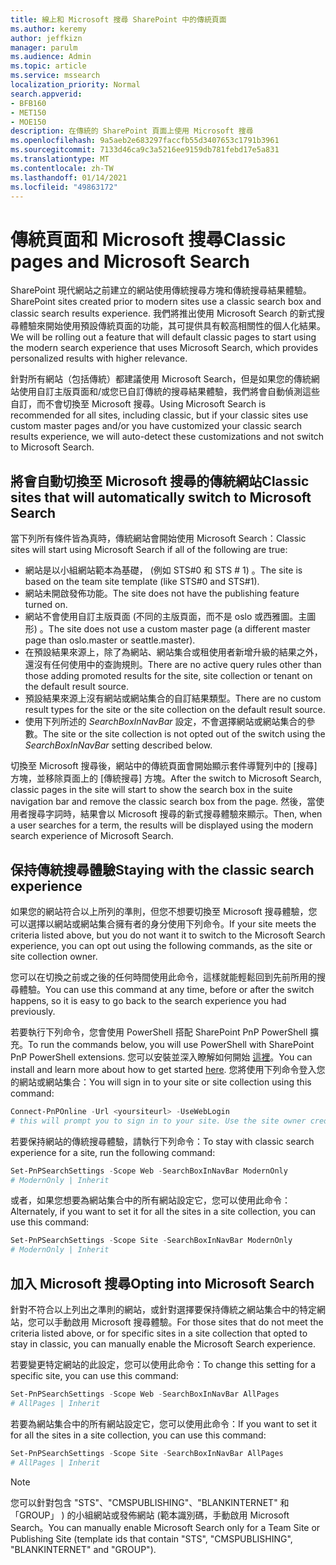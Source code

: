 ```yaml
---
title: 線上和 Microsoft 搜尋 SharePoint 中的傳統頁面
ms.author: keremy
author: jeffkizn
manager: parulm
ms.audience: Admin
ms.topic: article
ms.service: mssearch
localization_priority: Normal
search.appverid:
- BFB160
- MET150
- MOE150
description: 在傳統的 SharePoint 頁面上使用 Microsoft 搜尋
ms.openlocfilehash: 9a5aeb2e683297faccfb55d3407653c1791b3961
ms.sourcegitcommit: 7133d46ca9c3a5216ee9159db781febd17e5a831
ms.translationtype: MT
ms.contentlocale: zh-TW
ms.lasthandoff: 01/14/2021
ms.locfileid: "49863172"
---
```

# <a name="classic-pages-and-microsoft-search"></a><span data-ttu-id="fe365-103">傳統頁面和 Microsoft 搜尋</span><span class="sxs-lookup"><span data-stu-id="fe365-103">Classic pages and Microsoft Search</span></span>

<span data-ttu-id="fe365-104">SharePoint 現代網站之前建立的網站使用傳統搜尋方塊和傳統搜尋結果體驗。</span><span class="sxs-lookup"><span data-stu-id="fe365-104">SharePoint sites created prior to modern sites use a classic search box and classic search results experience.</span></span> <span data-ttu-id="fe365-105">我們將推出使用 Microsoft Search 的新式搜尋體驗來開始使用預設傳統頁面的功能，其可提供具有較高相關性的個人化結果。</span><span class="sxs-lookup"><span data-stu-id="fe365-105">We will be rolling out a feature that will default classic pages to start using the modern search experience that uses Microsoft Search, which provides personalized results with higher relevance.</span></span>

<span data-ttu-id="fe365-106">針對所有網站（包括傳統）都建議使用 Microsoft Search，但是如果您的傳統網站使用自訂主版頁面和/或您已自訂傳統的搜尋結果體驗，我們將會自動偵測這些自訂，而不會切換至 Microsoft 搜尋。</span><span class="sxs-lookup"><span data-stu-id="fe365-106">Using Microsoft Search is recommended for all sites, including classic, but if your classic sites use custom master pages and/or you have customized your classic search results experience, we will auto-detect these customizations and not switch to Microsoft Search.</span></span>

## <a name="classic-sites-that-will-automatically-switch-to-microsoft-search"></a><span data-ttu-id="fe365-107">將會自動切換至 Microsoft 搜尋的傳統網站</span><span class="sxs-lookup"><span data-stu-id="fe365-107">Classic sites that will automatically switch to Microsoft Search</span></span>

<span data-ttu-id="fe365-108">當下列所有條件皆為真時，傳統網站會開始使用 Microsoft Search：</span><span class="sxs-lookup"><span data-stu-id="fe365-108">Classic sites will start using Microsoft Search if all of the following are true:</span></span>

* <span data-ttu-id="fe365-109">網站是以小組網站範本為基礎， (例如 STS#0 和 STS # 1) 。</span><span class="sxs-lookup"><span data-stu-id="fe365-109">The site is based on the team site template (like STS#0 and STS#1).</span></span>
* <span data-ttu-id="fe365-110">網站未開啟發佈功能。</span><span class="sxs-lookup"><span data-stu-id="fe365-110">The site does not have the publishing feature turned on.</span></span>
* <span data-ttu-id="fe365-111">網站不會使用自訂主版頁面 (不同的主版頁面，而不是 oslo 或西雅圖。主圖形) 。</span><span class="sxs-lookup"><span data-stu-id="fe365-111">The site does not use a custom master page (a different master page than oslo.master or seattle.master).</span></span>
* <span data-ttu-id="fe365-112">在預設結果來源上，除了為網站、網站集合或租使用者新增升級的結果之外，還沒有任何使用中的查詢規則。</span><span class="sxs-lookup"><span data-stu-id="fe365-112">There are no active query rules other than those adding promoted results for the site, site collection or tenant on the default result source.</span></span>
* <span data-ttu-id="fe365-113">預設結果來源上沒有網站或網站集合的自訂結果類型。</span><span class="sxs-lookup"><span data-stu-id="fe365-113">There are no custom result types for the site or the site collection on the default result source.</span></span>
* <span data-ttu-id="fe365-114">使用下列所述的 *SearchBoxInNavBar* 設定，不會選擇網站或網站集合的參數。</span><span class="sxs-lookup"><span data-stu-id="fe365-114">The site or the site collection is not opted out of the switch using the *SearchBoxInNavBar* setting described below.</span></span>

<span data-ttu-id="fe365-115">切換至 Microsoft 搜尋後，網站中的傳統頁面會開始顯示套件導覽列中的 [搜尋] 方塊，並移除頁面上的 [傳統搜尋] 方塊。</span><span class="sxs-lookup"><span data-stu-id="fe365-115">After the switch to Microsoft Search, classic pages in the site will start to show the search box in the suite navigation bar and remove the classic search box from the page.</span></span> <span data-ttu-id="fe365-116">然後，當使用者搜尋字詞時，結果會以 Microsoft 搜尋的新式搜尋體驗來顯示。</span><span class="sxs-lookup"><span data-stu-id="fe365-116">Then, when a user searches for a term, the results will be displayed using the modern search experience of Microsoft Search.</span></span>

## <a name="staying-with-the-classic-search-experience"></a><span data-ttu-id="fe365-117">保持傳統搜尋體驗</span><span class="sxs-lookup"><span data-stu-id="fe365-117">Staying with the classic search experience</span></span>

<span data-ttu-id="fe365-118">如果您的網站符合以上所列的準則，但您不想要切換至 Microsoft 搜尋體驗，您可以選擇以網站或網站集合擁有者的身分使用下列命令。</span><span class="sxs-lookup"><span data-stu-id="fe365-118">If your site meets the criteria listed above, but you do not want it to switch to the Microsoft Search experience, you can opt out using the following commands, as the site or site collection owner.</span></span>

<span data-ttu-id="fe365-119">您可以在切換之前或之後的任何時間使用此命令，這樣就能輕鬆回到先前所用的搜尋體驗。</span><span class="sxs-lookup"><span data-stu-id="fe365-119">You can use this command at any time, before or after the switch happens, so it is easy to go back to the search experience you had previously.</span></span>

<span data-ttu-id="fe365-120">若要執行下列命令，您會使用 PowerShell 搭配 SharePoint PnP PowerShell 擴充。</span><span class="sxs-lookup"><span data-stu-id="fe365-120">To run the commands below, you will use PowerShell with SharePoint PnP PowerShell extensions.</span></span> <span data-ttu-id="fe365-121">您可以安裝並深入瞭解如何開始 [這裡](https://docs.microsoft.com/powershell/sharepoint/sharepoint-pnp/sharepoint-pnp-cmdlets?view=sharepoint-ps)。</span><span class="sxs-lookup"><span data-stu-id="fe365-121">You can install and learn more about how to get started [here](https://docs.microsoft.com/powershell/sharepoint/sharepoint-pnp/sharepoint-pnp-cmdlets?view=sharepoint-ps).</span></span> <span data-ttu-id="fe365-122">您將使用下列命令登入您的網站或網站集合：</span><span class="sxs-lookup"><span data-stu-id="fe365-122">You will sign in to your site or site collection using this command:</span></span>

```powershell
Connect-PnPOnline -Url <yoursiteurl> -UseWebLogin
# this will prompt you to sign in to your site. Use the site owner credentials.
```

<span data-ttu-id="fe365-123">若要保持網站的傳統搜尋體驗，請執行下列命令：</span><span class="sxs-lookup"><span data-stu-id="fe365-123">To stay with classic search experience for a site, run the following command:</span></span>

```powershell
Set-PnPSearchSettings -Scope Web -SearchBoxInNavBar ModernOnly
# ModernOnly | Inherit
```

<span data-ttu-id="fe365-124">或者，如果您想要為網站集合中的所有網站設定它，您可以使用此命令：</span><span class="sxs-lookup"><span data-stu-id="fe365-124">Alternately, if you want to set it for all the sites in a site collection, you can use this command:</span></span>

```powershell
Set-PnPSearchSettings -Scope Site -SearchBoxInNavBar ModernOnly
# ModernOnly | Inherit
```

## <a name="opting-into-microsoft-search"></a><span data-ttu-id="fe365-125">加入 Microsoft 搜尋</span><span class="sxs-lookup"><span data-stu-id="fe365-125">Opting into Microsoft Search</span></span>

<span data-ttu-id="fe365-126">針對不符合以上列出之準則的網站，或針對選擇要保持傳統之網站集合中的特定網站，您可以手動啟用 Microsoft 搜尋體驗。</span><span class="sxs-lookup"><span data-stu-id="fe365-126">For those sites that do not meet the criteria listed above, or for specific sites in a site collection that opted to stay in classic, you can manually enable the Microsoft Search experience.</span></span>

<span data-ttu-id="fe365-127">若要變更特定網站的此設定，您可以使用此命令：</span><span class="sxs-lookup"><span data-stu-id="fe365-127">To change this setting for a specific site, you can use this command:</span></span>

```powershell
Set-PnPSearchSettings -Scope Web -SearchBoxInNavBar AllPages
# AllPages | Inherit
```

<span data-ttu-id="fe365-128">若要為網站集合中的所有網站設定它，您可以使用此命令：</span><span class="sxs-lookup"><span data-stu-id="fe365-128">If you want to set it for all the sites in a site collection, you can use this command:</span></span>

```powershell
Set-PnPSearchSettings -Scope Site -SearchBoxInNavBar AllPages
# AllPages | Inherit
```

> [!NOTE]
> <span data-ttu-id="fe365-129">您可以針對包含 "STS"、"CMSPUBLISHING"、"BLANKINTERNET" 和「GROUP」 ) 的小組網站或發佈網站 (範本識別碼，手動啟用 Microsoft Search。</span><span class="sxs-lookup"><span data-stu-id="fe365-129">You can manually enable Microsoft Search only for a Team Site or Publishing Site (template ids that contain "STS", "CMSPUBLISHING", "BLANKINTERNET" and "GROUP").</span></span>
